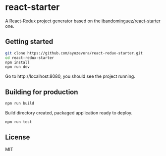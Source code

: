 # react-starter

A React-Redux project generator based on the [ibandominguez/react-starter](https://facebook.github.io/jest/) one.

## Getting started

```sh
git clone https://github.com/ayozevera/react-redux-starter.git
cd react-redux-starter
npm install
npm run dev
```

Go to http://localhost:8080, you should see the project running.

## Building for production

```sh
npm run build
```
Build directory created, packaged application ready to deploy.

```sh
npm run test
```

## License

MIT
